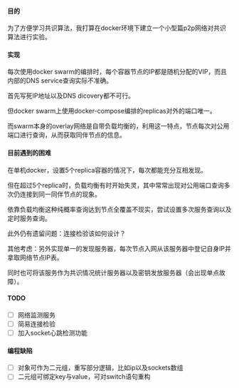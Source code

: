 #### 目的
为了方便学习共识算法，我打算在docker环境下建立一个小型篇p2p网络对共识算法进行实验。

#### 实现
每次使用docker swarm的编排时，每个容器节点的IP都是随机分配的VIP，而且内部的DNS service查询实际不准确。

首先写死IP地址以及DNS dicovery都不可行。

但docker swarm上使用docker-compose编排的replicas对外的端口唯一。

而swarm本身的overlay网络是自带负载均衡的，利用这一特点，节点每次对公用端口进行查询，从而获取同伴节点的信息。

#### 目前遇到的困难
在单机docker，设置5个replica容器的情况下，每次都能充分互相发现。

但在超过5个replica时，负载均衡有时开始失灵，其中常常出现对公用端口查询多次仍连接到同一同伴节点的现象。

依靠负载均衡这种纯概率查询达到节点全覆盖不现实，尝试设置多次服务查询以及定时服务查询。

此外仍有遗留问题：连接检验该如何设计？

其他考虑：另外实现单一的发现服务器，每次节点入网从该服务器中登记自身IP并拿取网络节点IP表。

同时也可将该服务作为共识情况统计服务器以及密钥发放服务器（会出现单点故障）。

#### TODO
- [ ] 网络监测服务 
- [ ] 简易连接检验
- [ ] 加入socket心跳检测功能

#### 编程缺陷
- [ ] 对象可作为二元组，重写部分逻辑，比如ip以及sockets数组
- [ ] 二元组可绑定key与value，可对switch语句重构